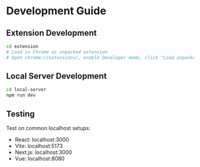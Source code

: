 # Development Guide

## Extension Development

```bash
cd extension
# Load in Chrome as unpacked extension
# Open chrome://extensions/, enable Developer mode, click "Load unpacked"
```

## Local Server Development  

```bash
cd local-server
npm run dev
```

## Testing

Test on common localhost setups:
- React: localhost:3000
- Vite: localhost:5173  
- Next.js: localhost:3000
- Vue: localhost:8080